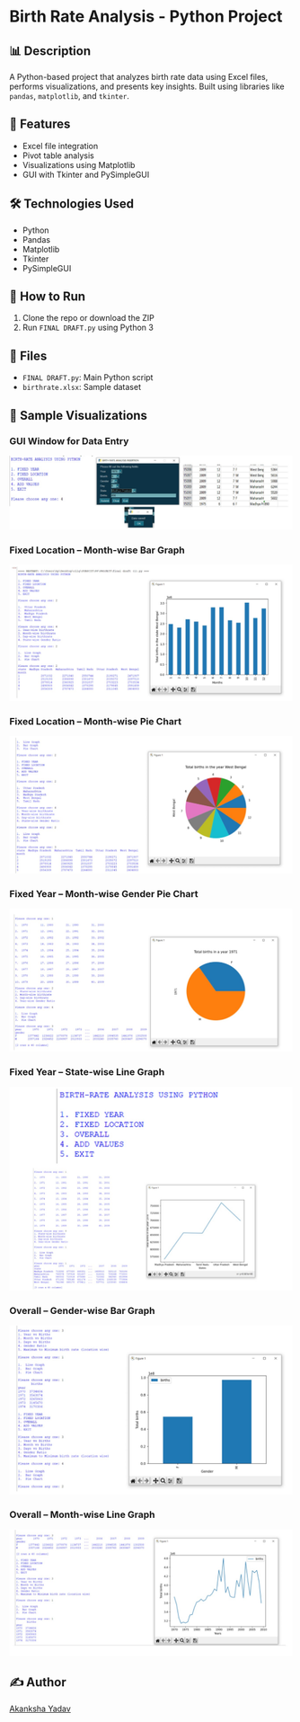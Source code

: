 # Birth Rate Analysis - Python Project

## 📊 Description
A Python-based project that analyzes birth rate data using Excel files, performs visualizations, and presents key insights. Built using libraries like `pandas`, `matplotlib`, and `tkinter`.

## 🔧 Features
- Excel file integration
- Pivot table analysis
- Visualizations using Matplotlib
- GUI with Tkinter and PySimpleGUI

## 🛠️ Technologies Used
- Python
- Pandas
- Matplotlib
- Tkinter
- PySimpleGUI

## 🚀 How to Run
1. Clone the repo or download the ZIP
2. Run `FINAL DRAFT.py` using Python 3

## 📁 Files
- `FINAL DRAFT.py`: Main Python script
- `birthrate.xlsx`: Sample dataset

## 📸 Sample Visualizations

### GUI Window for Data Entry
![GUI](assets/screenshots/GUI.jpg)

### Fixed Location – Month-wise Bar Graph
![Fixed Location Month Bar](assets/screenshots/fixed_loc_month_bar.jpg)

### Fixed Location – Month-wise Pie Chart
![Fixed Location Month Pie](assets/screenshots/fixed_loc_month_pie.jpg)

### Fixed Year – Month-wise Gender Pie Chart
![Fixed Year Month Gender Pie](assets/screenshots/fixed_year_month_gender_pie.jpg)

### Fixed Year – State-wise Line Graph
![Fixed Year State Line](assets/screenshots/fixed_year_state_line.jpg)

### Overall – Gender-wise Bar Graph
![Overall Gender Bar](assets/screenshots/overall_gender_bar.jpg)

### Overall – Month-wise Line Graph
![Overall Month Line](assets/screenshots/overall_month_line.jpg)


## ✍️ Author
[Akanksha Yadav](https://github.com/ay03)
